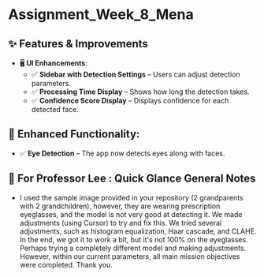 # Assignment_Week_8_Mena

## ✨ Features & Improvements
- 🖥 **UI Enhancements**:
  - ✅ **Sidebar with Detection Settings** – Users can adjust detection parameters.
  - ✅ **Processing Time Display** – Shows how long the detection takes.
  - ✅ **Confidence Score Display** – Displays confidence for each detected face.

## 👀 **Enhanced Functionality**:
  - ✅ **Eye Detection** – The app now detects eyes along with faces.
 
## 📌 For Professor Lee : Quick Glance General Notes
-  I used the sample image provided in your repository (2 grandparents with 2 grandchildren), however, they are wearing prescription eyeglasses, and the model is not very good at detecting it.  We made adjustments (using Cursor) to try and fix this.  We tried several adjustments, such as histogram equalization, Haar cascade, and CLAHE.  In the end, we got it to work a bit, but it's not 100% on the eyeglasses. Perhaps trying a completely different model and making adjustments.  However,  within our current parameters, all main mission objectives were completed.  Thank you.
 

